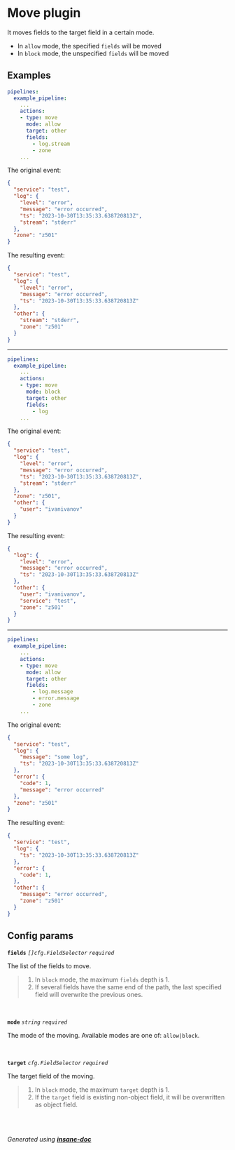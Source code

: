 # Move plugin
It moves fields to the target field in a certain mode.
* In `allow` mode, the specified `fields` will be moved
* In `block` mode, the unspecified `fields` will be moved

## Examples
```yaml
pipelines:
  example_pipeline:
    ...
    actions:
    - type: move
      mode: allow
      target: other
      fields:
        - log.stream
        - zone
    ...
```
The original event:
```json
{
  "service": "test",
  "log": {
    "level": "error",
    "message": "error occurred",
    "ts": "2023-10-30T13:35:33.638720813Z",
    "stream": "stderr"
  },
  "zone": "z501"
}
```
The resulting event:
```json
{
  "service": "test",
  "log": {
    "level": "error",
    "message": "error occurred",
    "ts": "2023-10-30T13:35:33.638720813Z"
  },
  "other": {
    "stream": "stderr",
    "zone": "z501"
  }
}
```
---
```yaml
pipelines:
  example_pipeline:
    ...
    actions:
    - type: move
      mode: block
      target: other
      fields:
        - log
    ...
```
The original event:
```json
{
  "service": "test",
  "log": {
    "level": "error",
    "message": "error occurred",
    "ts": "2023-10-30T13:35:33.638720813Z",
    "stream": "stderr"
  },
  "zone": "z501",
  "other": {
    "user": "ivanivanov"
  }
}
```
The resulting event:
```json
{
  "log": {
    "level": "error",
    "message": "error occurred",
    "ts": "2023-10-30T13:35:33.638720813Z"
  },
  "other": {
    "user": "ivanivanov",
    "service": "test",
    "zone": "z501"
  }
}
```
---
```yaml
pipelines:
  example_pipeline:
    ...
    actions:
    - type: move
      mode: allow
      target: other
      fields:
        - log.message
        - error.message
        - zone
    ...
```
The original event:
```json
{
  "service": "test",
  "log": {
    "message": "some log",
    "ts": "2023-10-30T13:35:33.638720813Z"
  },
  "error": {
    "code": 1,
    "message": "error occurred"
  },
  "zone": "z501"
}
```
The resulting event:
```json
{
  "service": "test",
  "log": {
    "ts": "2023-10-30T13:35:33.638720813Z"
  },
  "error": {
    "code": 1,
  },
  "other": {
    "message": "error occurred",
    "zone": "z501"
  }
}
```

## Config params
**`fields`** *`[]cfg.FieldSelector`* *`required`* 

The list of the fields to move.
> 1. In `block` mode, the maximum `fields` depth is 1.
> 2. If several fields have the same end of the path,
> the last specified field will overwrite the previous ones.

<br>

**`mode`** *`string`* *`required`* 

The mode of the moving. Available modes are one of: `allow|block`.

<br>

**`target`** *`cfg.FieldSelector`* *`required`* 

The target field of the moving.
> 1. In `block` mode, the maximum `target` depth is 1.
> 2. If the `target` field is existing non-object field,
> it will be overwritten as object field.

<br>

<br>*Generated using [__insane-doc__](https://github.com/vitkovskii/insane-doc)*